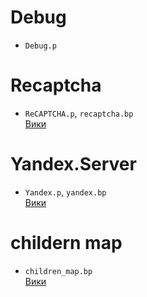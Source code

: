 # Debug
* `Debug.p`

# Recaptcha
* `ReCAPTCHA.p`, `recaptcha.bp`  
[Вики](https://github.com/triangle/pclasses/wiki)

# Yandex.Server
* `Yandex.p`, `yandex.bp`  
[Вики](https://github.com/triangle/pclasses/wiki)

# childern map
* `children_map.bp`  
[Вики](https://github.com/triangle/pclasses/wiki)